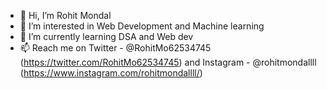 - 👋 Hi, I’m Rohit Mondal
- 👀 I’m interested in Web Development and Machine learning
- 🌱 I’m currently learning DSA and Web dev
- 📫 Reach me on  Twitter - @RohitMo62534745 (https://twitter.com/RohitMo62534745)  and Instagram - @rohitmondallll (https://www.instagram.com/rohitmondallll/)


